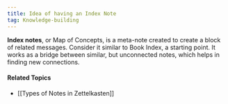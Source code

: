 ```yaml
---
title: Idea of having an Index Note
tag: Knowledge-building 
---
```

**Index notes**, or Map of Concepts, is a meta-note created to create a block of related messages. Consider it similar to Book Index, a starting point. It works as a bridge between similar, but unconnected notes, which helps in finding new connections.

#### Related Topics
- [[Types of Notes in Zettelkasten]]
